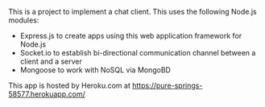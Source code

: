 This is a project to implement a chat client. 
This uses the following Node.js modules:

-	Express.js to create apps using this web application framework for Node.js
-	Socket.io to establish bi-directional communication channel between a client and a server
-   Mongoose to work with NoSQL via MongoBD

This app is hosted by Heroku.com at https://pure-springs-58577.herokuapp.com/